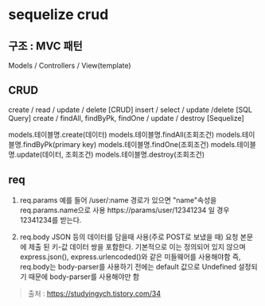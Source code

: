# sequelize crud

## 구조 : MVC 패턴
Models / Controllers / View(template)

## CRUD
create / read / update / delete [CRUD]
insert / select / update /delete [SQL Query]
create / findAll, findByPk, findOne / update / destroy [Sequelize]

models.테이블명.create(데이터)
models.테이블명.findAll(조회조건)
models.테이블명.findByPk(primary key)
models.테이블명.findOne(조회조건)
models.테이블명.update(데이터, 조회조건)
models.테이블명.destroy(조회조건)



## req
1. req.params
예를 들어 /user/:name 경로가 있으면 "name"속성을 req.params.name으로 사용 https://params/user/12341234 일 경우 12341234를 받는다. 

2. req.body
JSON 등의 데이터를 담을때 사용(주로 POST로 보냈을 때)
요청 본문에 제출 된 키-값 데이터 쌍을 포함한다. 기본적으로 이는 정의되어 있지 않으며 express.json(), express.urlencoded()와 같은 미들웨어를 사용해야함
즉, req.body는 body-parser를 사용하기 전에는 default 값으로 Undefined 설정되기 때문에 body-parser를 사용해야만 함

> 출처 : https://studyingych.tistory.com/34